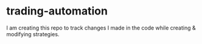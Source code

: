 # trading-automation
I am creating this repo to track changes I made in the code while creating &amp; modifying strategies.
